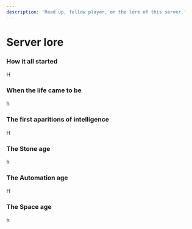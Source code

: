 ```yaml
---
description: 'Read up, fellow player, on the lore of this server.'
---
```


# Server lore

### How it all started

H

### When the life came to be

h

### **The first aparitions of intelligence**

H

### The Stone age

h

### The Automation age

H

### The Space age

h

